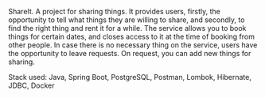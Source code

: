 ShareIt. 
A project for sharing things. 
It provides users, firstly, the opportunity to tell what things they are willing to share, and secondly, to find the right thing and rent it for a while.
The service allows you to book things for certain dates, and closes access to it at the time of booking from other people. In case there is no necessary thing on the service, users have the opportunity to leave requests. On request, you can add new things for sharing.

Stack used: Java, Spring Boot, PostgreSQL, Postman, Lombok, Hibernate, JDBC, Docker

